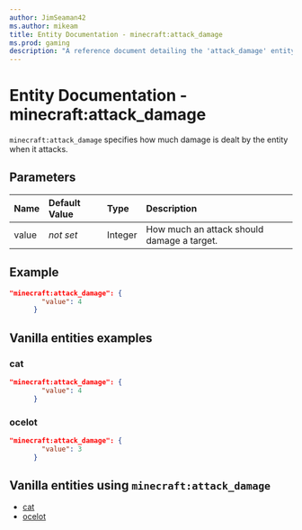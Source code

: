 ```yaml
---
author: JimSeaman42
ms.author: mikeam
title: Entity Documentation - minecraft:attack_damage
ms.prod: gaming
description: "A reference document detailing the 'attack_damage' entity component"
---
```


# Entity Documentation - minecraft:attack_damage

`minecraft:attack_damage` specifies how much damage is dealt by the entity when it attacks.

## Parameters

|Name |Default Value  |Type  |Description  |
|:----------|:----------|:----------|:----------|
|value|*not set* | Integer | How much an attack should damage a target. |

## Example

```json
"minecraft:attack_damage": {
        "value": 4
      }
```

## Vanilla entities examples

### cat

```json
"minecraft:attack_damage": {
        "value": 4
      }
```

### ocelot

```json
"minecraft:attack_damage": {
        "value": 3
      }
```

## Vanilla entities using `minecraft:attack_damage`

- [cat](../../../../Source/VanillaBehaviorPack_Snippets/entities/cat.md)
- [ocelot](../../../../Source/VanillaBehaviorPack_Snippets/entities/ocelot.md)
